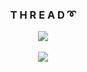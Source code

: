 ### **<div align="center">T H R E A D ➰</div>**  
  
<p align="center">
  <img align="center" src="https://komarev.com/ghpvc/?username=therealthread&style=for-the-badge&label=Viewers&abbreviated=true">  
  <br><br>
  <img align="center" src="https://github-readme-stats.vercel.app/api/top-langs/?username=therealthread&langs_count=20&theme=dark">  
</p>
